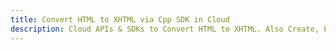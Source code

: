 ---title: Convert HTML to XHTML via Cpp SDK in Clouddescription: Cloud APIs & SDKs to Convert HTML to XHTML. Also Create, Edit & Render Microsoft Word & OpenOffice documents in the Cloud.---